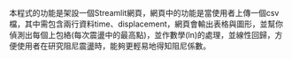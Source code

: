 本程式的功能是架設一個Streamlit網頁，網頁中的功能是當使用者上傳一個csv檔，其中需包含兩行資料time、displacement，網頁會輸出表格與圖形，並幫你偵測出每個上包絡(每次震盪中的最高點)，並作數學(ln)的處理，並線性回歸，方便使用者在研究阻尼震盪時，能夠更輕易地得知阻尼係數。
